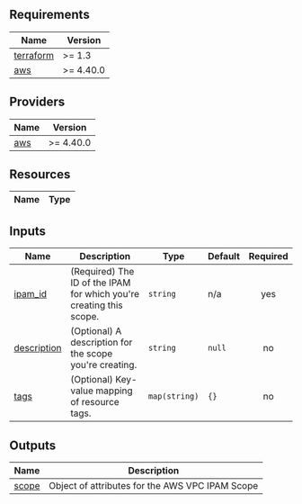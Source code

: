 <!-- BEGIN TFDOCS -->
## Requirements

| Name | Version |
|------|---------|
| <a name="requirement_terraform"></a> [terraform](#requirement\_terraform) | >= 1.3 |
| <a name="requirement_aws"></a> [aws](#requirement\_aws) | >= 4.40.0 |

## Providers

| Name | Version |
|------|---------|
| <a name="provider_aws"></a> [aws](#provider\_aws) | >= 4.40.0 |

## Resources

| Name | Type |
|------|------|

## Inputs

| Name | Description | Type | Default | Required |
|------|-------------|------|---------|:--------:|
| <a name="input_ipam_id"></a> [ipam\_id](#input\_ipam\_id) | (Required) The ID of the IPAM for which you're creating this scope. | `string` | n/a | yes |
| <a name="input_description"></a> [description](#input\_description) | (Optional) A description for the scope you're creating. | `string` | `null` | no |
| <a name="input_tags"></a> [tags](#input\_tags) | (Optional) Key-value mapping of resource tags. | `map(string)` | `{}` | no |

## Outputs

| Name | Description |
|------|-------------|
| <a name="output_scope"></a> [scope](#output\_scope) | Object of attributes for the AWS VPC IPAM Scope |

<!-- END TFDOCS -->
